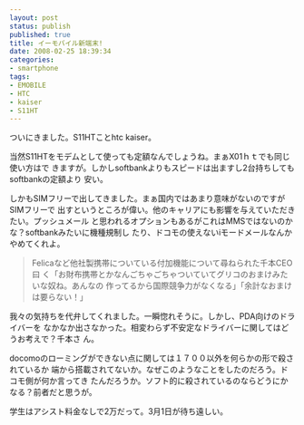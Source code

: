```yaml
---
layout: post
status: publish
published: true
title: イーモバイル新端末!
date: 2008-02-25 18:39:34
categories:
- smartphone
tags:
- EMOBILE
- HTC
- kaiser
- S11HT
---
```

ついにきました。S11HTことhtc kaiser。

当然S11HTをモデムとして使っても定額なんでしょうね。まぁX01ｈｔでも同じ使い方はで
きますが。しかしsoftbankよりもスピードは出ますし2台持ちしてもsoftbankの定額より
安い。

しかもSIMフリーで出してきました。まぁ国内ではあまり意味がないのですがSIMフリーで
出すというところが偉い。他のキャリアにも影響を与えていただきたい。プッシュメール
と思われるオプションもあるがこれはMMSではないのかな？softbankみたいに機種規制し
たり、ドコモの使えないiモードメールなんかやめてくれよ。

<blockquote>Felicaなど他社製携帯についている付加機能について尋ねられた千本CEO曰
く「お財布携帯とかなんごちゃごちゃついていてグリコのおまけみたいな奴ね。あんなの
作ってるから国際競争力がなくなる」「余計なおまけは要らない！」</blockquote>

我々の気持ちを代弁してくれました。一瞬惚れそうに。しかし、PDA向けのドライバーを
なかなか出さなかった。相変わらず不安定なドライバーに関してはどうお考えで？千本さ
ん。

docomoのローミングができない点に関しては１７００以外を何らかの形で殺されているか
端から搭載されてないか。なぜこのようなことをしたのだろう。ドコモ側が何か言ってき
たんだろうか。ソフト的に殺されているのならどうにかなる？前者だと思うが。

学生はアシスト料金なしで2万だって。3月1日が待ち遠しい。
